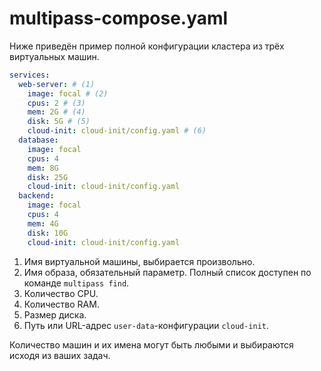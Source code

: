 # multipass-compose.yaml

Ниже приведён пример полной конфигурации кластера из трёх виртуальных машин.

```yaml
services:
  web-server: # (1)
    image: focal # (2)
    cpus: 2 # (3)
    mem: 2G # (4)
    disk: 5G # (5)
    cloud-init: cloud-init/config.yaml # (6)
  database:
    image: focal
    cpus: 4
    mem: 8G
    disk: 25G
    cloud-init: cloud-init/config.yaml
  backend:
    image: focal
    cpus: 4
    mem: 4G
    disk: 10G
    cloud-init: cloud-init/config.yaml
```

1. Имя виртуальной машины, выбирается произвольно.
2. Имя образа, обязательный параметр. Полный список доступен по
   команде `multipass find`.
3. Количество CPU.
4. Количество RAM.
5. Размер диска.
6. Путь или URL-адрес `user-data`-конфигурации `cloud-init`.

Количество машин и их имена могут быть любыми и выбираются исходя из ваших
задач.
